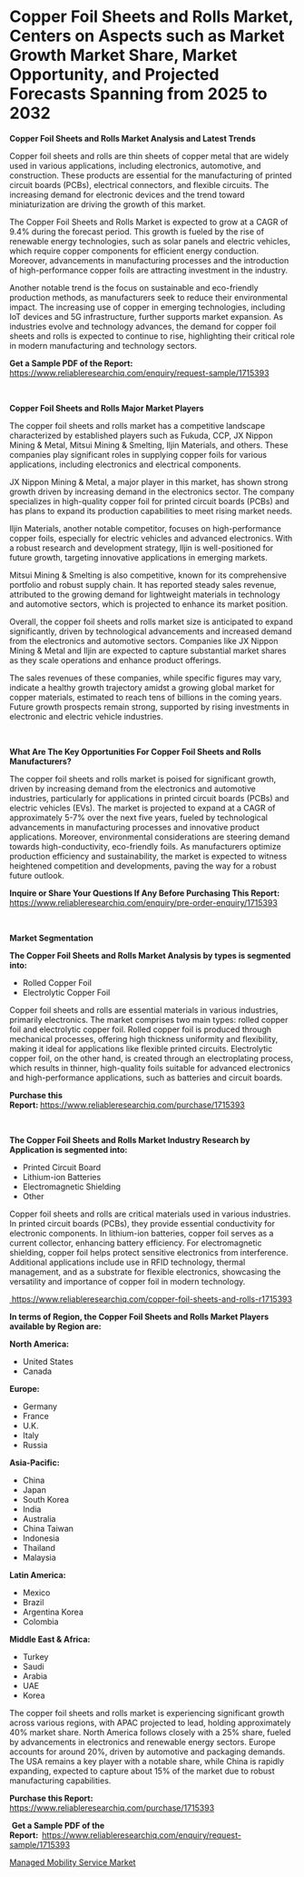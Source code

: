 <p><h1>Copper Foil Sheets and Rolls Market, Centers on Aspects such as Market Growth Market Share, Market Opportunity, and Projected Forecasts Spanning from 2025 to 2032</h1></p><p><strong>Copper Foil Sheets and Rolls Market Analysis and Latest Trends</strong></p>
<p><p>Copper foil sheets and rolls are thin sheets of copper metal that are widely used in various applications, including electronics, automotive, and construction. These products are essential for the manufacturing of printed circuit boards (PCBs), electrical connectors, and flexible circuits. The increasing demand for electronic devices and the trend toward miniaturization are driving the growth of this market.</p><p>The Copper Foil Sheets and Rolls Market is expected to grow at a CAGR of 9.4% during the forecast period. This growth is fueled by the rise of renewable energy technologies, such as solar panels and electric vehicles, which require copper components for efficient energy conduction. Moreover, advancements in manufacturing processes and the introduction of high-performance copper foils are attracting investment in the industry.</p><p>Another notable trend is the focus on sustainable and eco-friendly production methods, as manufacturers seek to reduce their environmental impact. The increasing use of copper in emerging technologies, including IoT devices and 5G infrastructure, further supports market expansion. As industries evolve and technology advances, the demand for copper foil sheets and rolls is expected to continue to rise, highlighting their critical role in modern manufacturing and technology sectors.</p></p>
<p><strong>Get a Sample PDF of the Report:&nbsp;</strong> <a href="https://www.reliableresearchiq.com/enquiry/request-sample/1715393?utm_campaign=3202&utm_medium=2&utm_source=Github&utm_content=ia&utm_term=28032025&utm_id=copper-foil-sheets-and-rolls">https://www.reliableresearchiq.com/enquiry/request-sample/1715393</a></p>
<p>&nbsp;</p>
<p><strong>Copper Foil Sheets and Rolls Major Market Players</strong></p>
<p><p>The copper foil sheets and rolls market has a competitive landscape characterized by established players such as Fukuda, CCP, JX Nippon Mining & Metal, Mitsui Mining & Smelting, Iljin Materials, and others. These companies play significant roles in supplying copper foils for various applications, including electronics and electrical components.</p><p>JX Nippon Mining & Metal, a major player in this market, has shown strong growth driven by increasing demand in the electronics sector. The company specializes in high-quality copper foil for printed circuit boards (PCBs) and has plans to expand its production capabilities to meet rising market needs.</p><p>Iljin Materials, another notable competitor, focuses on high-performance copper foils, especially for electric vehicles and advanced electronics. With a robust research and development strategy, Iljin is well-positioned for future growth, targeting innovative applications in emerging markets.</p><p>Mitsui Mining & Smelting is also competitive, known for its comprehensive portfolio and robust supply chain. It has reported steady sales revenue, attributed to the growing demand for lightweight materials in technology and automotive sectors, which is projected to enhance its market position.</p><p>Overall, the copper foil sheets and rolls market size is anticipated to expand significantly, driven by technological advancements and increased demand from the electronics and automotive sectors. Companies like JX Nippon Mining & Metal and Iljin are expected to capture substantial market shares as they scale operations and enhance product offerings.</p><p>The sales revenues of these companies, while specific figures may vary, indicate a healthy growth trajectory amidst a growing global market for copper materials, estimated to reach tens of billions in the coming years. Future growth prospects remain strong, supported by rising investments in electronic and electric vehicle industries.</p></p>
<p>&nbsp;</p>
<p><strong>What Are The Key Opportunities For Copper Foil Sheets and Rolls Manufacturers?</strong></p>
<p><p>The copper foil sheets and rolls market is poised for significant growth, driven by increasing demand from the electronics and automotive industries, particularly for applications in printed circuit boards (PCBs) and electric vehicles (EVs). The market is projected to expand at a CAGR of approximately 5-7% over the next five years, fueled by technological advancements in manufacturing processes and innovative product applications. Moreover, environmental considerations are steering demand towards high-conductivity, eco-friendly foils. As manufacturers optimize production efficiency and sustainability, the market is expected to witness heightened competition and developments, paving the way for a robust future outlook.</p></p>
<p><strong>Inquire or Share Your Questions If Any Before Purchasing This Report:</strong> <a href="https://www.reliableresearchiq.com/enquiry/pre-order-enquiry/1715393?utm_campaign=3202&utm_medium=2&utm_source=Github&utm_content=ia&utm_term=28032025&utm_id=copper-foil-sheets-and-rolls">https://www.reliableresearchiq.com/enquiry/pre-order-enquiry/1715393</a></p>
<p>&nbsp;</p>
<p><strong>Market Segmentation</strong></p>
<p><strong>The Copper Foil Sheets and Rolls Market Analysis by types is segmented into:</strong></p>
<p><ul><li>Rolled Copper Foil</li><li>Electrolytic Copper Foil</li></ul></p>
<p><p>Copper foil sheets and rolls are essential materials in various industries, primarily electronics. The market comprises two main types: rolled copper foil and electrolytic copper foil. Rolled copper foil is produced through mechanical processes, offering high thickness uniformity and flexibility, making it ideal for applications like flexible printed circuits. Electrolytic copper foil, on the other hand, is created through an electroplating process, which results in thinner, high-quality foils suitable for advanced electronics and high-performance applications, such as batteries and circuit boards.</p></p>
<p><strong>Purchase this Report:&nbsp;</strong><a href="https://www.reliableresearchiq.com/purchase/1715393?utm_campaign=3202&utm_medium=2&utm_source=Github&utm_content=ia&utm_term=28032025&utm_id=copper-foil-sheets-and-rolls">https://www.reliableresearchiq.com/purchase/1715393</a></p>
<p>&nbsp;</p>
<p><strong>The Copper Foil Sheets and Rolls Market Industry Research by Application is segmented into:</strong></p>
<p><ul><li>Printed Circuit Board</li><li>Lithium-ion Batteries</li><li>Electromagnetic Shielding</li><li>Other</li></ul></p>
<p><p>Copper foil sheets and rolls are critical materials used in various industries. In printed circuit boards (PCBs), they provide essential conductivity for electronic components. In lithium-ion batteries, copper foil serves as a current collector, enhancing battery efficiency. For electromagnetic shielding, copper foil helps protect sensitive electronics from interference. Additional applications include use in RFID technology, thermal management, and as a substrate for flexible electronics, showcasing the versatility and importance of copper foil in modern technology.</p></p>
<p><a href="https://www.reliableresearchiq.com/copper-foil-sheets-and-rolls-r1715393?utm_campaign=3202&utm_medium=2&utm_source=Github&utm_content=ia&utm_term=28032025&utm_id=copper-foil-sheets-and-rolls">&nbsp;https://www.reliableresearchiq.com/copper-foil-sheets-and-rolls-r1715393</a></p>
<p><strong>In terms of Region, the Copper Foil Sheets and Rolls Market Players available by Region are:</strong></p>
<p>
    <p> <strong> North America: </strong>
        <ul>
            <li>United States</li>
            <li>Canada</li>
        </ul>
        </p> 
    <p> <strong> Europe: </strong>
        <ul>
            <li>Germany</li>
            <li>France</li>
            <li>U.K.</li>
            <li>Italy</li>
            <li>Russia</li>
        </ul>
        </p> 
    <p> <strong> Asia-Pacific: </strong>
        <ul>
            <li>China</li>
            <li>Japan</li>
            <li>South Korea</li>
            <li>India</li>
            <li>Australia</li>
            <li>China Taiwan</li>
            <li>Indonesia</li>
            <li>Thailand</li>
            <li>Malaysia</li>
        </ul>
        </p> 
    <p> <strong> Latin America: </strong>
        <ul>
            <li>Mexico</li>
            <li>Brazil</li>
            <li>Argentina Korea</li>
            <li>Colombia</li>
        </ul>
        </p> 
    <p> <strong> Middle East & Africa: </strong>
        <ul>
            <li>Turkey</li>
            <li>Saudi</li>
            <li>Arabia</li>
            <li>UAE</li>
            <li>Korea</li>
        </ul>
    </p>
    </p>
<p><p>The copper foil sheets and rolls market is experiencing significant growth across various regions, with APAC projected to lead, holding approximately 40% market share. North America follows closely with a 25% share, fueled by advancements in electronics and renewable energy sectors. Europe accounts for around 20%, driven by automotive and packaging demands. The USA remains a key player with a notable share, while China is rapidly expanding, expected to capture about 15% of the market due to robust manufacturing capabilities.</p></p>
<p><strong>Purchase this Report: </strong><a href="https://www.reliableresearchiq.com/purchase/1715393?utm_campaign=3202&utm_medium=2&utm_source=Github&utm_content=ia&utm_term=28032025&utm_id=copper-foil-sheets-and-rolls">https://www.reliableresearchiq.com/purchase/1715393</a></p>
<p>&nbsp;<strong>Get a Sample PDF of the Report:&nbsp;&nbsp;</strong><a href="https://www.reliableresearchiq.com/enquiry/request-sample/1715393?utm_campaign=3202&utm_medium=2&utm_source=Github&utm_content=ia&utm_term=28032025&utm_id=copper-foil-sheets-and-rolls">https://www.reliableresearchiq.com/enquiry/request-sample/1715393</a></p>
<p><strong></strong></p>
<p><p><a href="https://github.com/rianttegang/Market-Research-Report-List-1/blob/main/managed-mobility-service-market.md?utm_campaign=3202&utm_medium=2&utm_source=Github&utm_content=ia&utm_term=28032025&utm_id=copper-foil-sheets-and-rolls">Managed Mobility Service Market</a></p></p>
